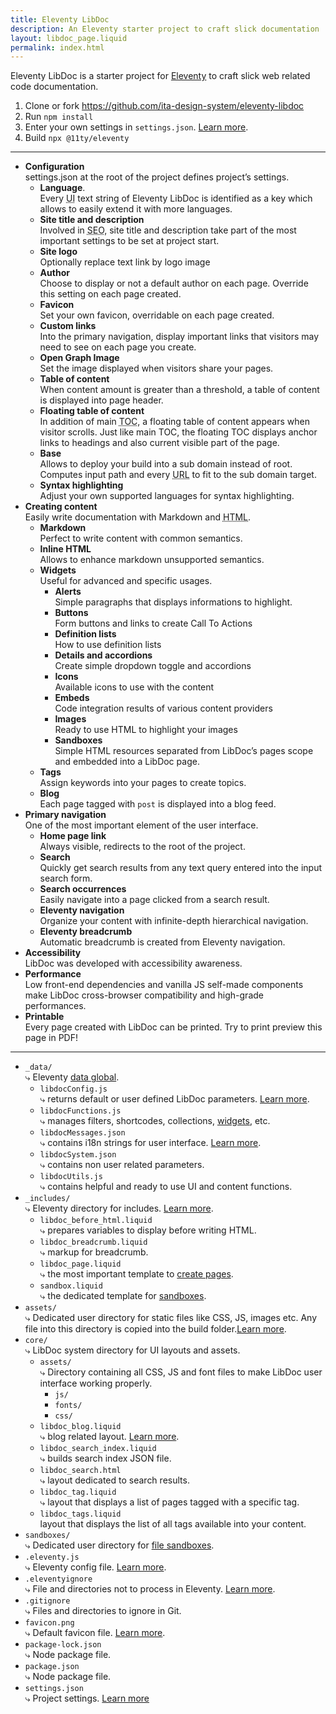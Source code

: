 ```yaml
---
title: Eleventy LibDoc
description: An Eleventy starter project to craft slick documentation
layout: libdoc_page.liquid
permalink: index.html
---
```

Eleventy LibDoc is a starter project for [Eleventy][11ty] to craft slick web related code documentation.

1. Clone or fork <https://github.com/ita-design-system/eleventy-libdoc>
2. Run `npm install`
3. Enter your own settings in `settings.json`. [Learn more](/content/configuration/index.md).
4. Build `npx @11ty/eleventy`

---

* **Configuration** <br>settings.json at the root of the project defines project’s settings.
    * **Language**. <br>Every <abbr title="User Interface">UI</abbr> text string of Eleventy LibDoc is identified as a key which allows to easily extend it with more languages.
    * **Site title and description** <br>Involved in <abbr title="Search Engine Optimization">SEO</abbr>, site title and description take part of the most important settings to be set at project start.
    * **Site logo** <br>Optionally replace text link by logo image 
    * **Author** <br>Choose to display or not a default author on each page. Override this setting on each page created.
    * **Favicon** <br>Set your own favicon, overridable on each page created.
    * **Custom links** <br>Into the primary navigation, display important links that visitors may need to see on each page you create.
    * **Open Graph Image** <br>Set the image displayed when visitors share your pages.
    * **Table of content** <br>When content amount is greater than a threshold, a table of content is displayed into page header.
    * **Floating table of content** <br>In addition of main <abbr title="Table Of Content">TOC</abbr>, a floating table of content appears when visitor scrolls. Just like main TOC, the floating TOC displays anchor links to headings and also current visible part of the page.
    * **Base** <br>Allows to deploy your build into a sub domain instead of root. Computes input path and every <abbr title="Uniform Resource Locator">URL</abbr> to fit to the sub domain target.
    * **Syntax highlighting** <br>Adjust your own supported languages for syntax highlighting.
* **Creating content** <br>Easily write documentation with Markdown and <abbr title="Hyper Text Markup Language">HTML</abbr>.
    * **Markdown** <br>Perfect to write content with common semantics.
    * **Inline HTML** <br>Allows to enhance markdown unsupported semantics.
    * **Widgets** <br>Useful for advanced and specific usages.
        * **Alerts** <br>Simple paragraphs that displays informations to highlight.
        * **Buttons** <br>Form buttons and links to create Call To Actions
        * **Definition lists** <br>How to use definition lists
        * **Details and accordions** <br>Create simple dropdown toggle and accordions
        * **Icons** <br>Available icons to use with the content
        * **Embeds** <br>Code integration results of various content providers
        * **Images** <br>Ready to use HTML to highlight your images
        * **Sandboxes** <br>Simple HTML resources separated from LibDoc’s pages scope and embedded into a LibDoc page.
    * **Tags** <br>Assign keywords into your pages to create topics.
    * **Blog** <br>Each page tagged with `post` is displayed into a blog feed.
* **Primary navigation** <br>One of the most important element of the user interface.
    * **Home page link** <br>Always visible, redirects to the root of the project.
    * **Search** <br>Quickly get search results from any text query entered into the input search form.
    * **Search occurrences** <br>Easily navigate into a page clicked from a search result.
    * **Eleventy navigation** <br>Organize your content with infinite-depth hierarchical navigation.
    * **Eleventy breadcrumb** <br>Automatic breadcrumb is created from Eleventy navigation.
* **Accessibility** <br>LibDoc was developed with accessibility awareness.
* **Performance** <br>Low front-end dependencies and vanilla JS self-made components make LibDoc cross-browser compatibility and high-grade performances.
* **Printable** <br>Every page created with LibDoc can be printed. Try to print preview this page in PDF!

---

* `_data/` <br>⤷  Eleventy [data global](https://www.11ty.dev/docs/data-global/).
    * `libdocConfig.js` <br>⤷ returns default or user defined LibDoc parameters. [Learn more](/content/configuration/index.md).
    * `libdocFunctions.js` <br>⤷ manages filters, shortcodes, collections, [widgets](/content/creating-content/widgets/index.md), etc. 
    * `libdocMessages.json` <br>⤷ contains i18n strings for user interface. [Learn more](/content/configuration/lang.md).
    * `libdocSystem.json` <br>⤷ contains non user related parameters.
    * `libdocUtils.js` <br>⤷ contains helpful and ready to use UI and content functions.
* `_includes/` <br>⤷ Eleventy directory for includes. [Learn more](https://www.11ty.dev/docs/config/#directory-for-includes).
    * `libdoc_before_html.liquid` <br>⤷ prepares variables to display before writing HTML.
    * `libdoc_breadcrumb.liquid` <br>⤷ markup for breadcrumb.
    * `libdoc_page.liquid` <br>⤷ the most important template to [create pages](/content/creating-content/index.md).
    * `sandbox.liquid` <br>⤷ the dedicated template for [sandboxes](/content/creating-content/widgets/sandboxes.md).
* `assets/` <br>⤷ Dedicated user directory for static files like CSS, JS, images etc. Any file into this directory is copied into the build folder.[Learn more](https://www.11ty.dev/docs/copy/).
* `core/` <br>⤷ LibDoc system directory for UI layouts and assets.
    * `assets/` <br>⤷ Directory containing all CSS, JS and font files to make LibDoc user interface working properly.
        * `js/`
        * `fonts/`
        * `css/`
    * `libdoc_blog.liquid` <br>⤷ blog related layout. [Learn more](/content/creating-content/blogging.md).
    * `libdoc_search_index.liquid` <br>⤷ builds search index JSON file.
    * `libdoc_search.html` <br>⤷ layout dedicated to search results.
    * `libdoc_tag.liquid` <br>⤷ layout that displays a list of pages tagged with a specific tag.
    * `libdoc_tags.liquid`<br>layout that displays the list of all tags available into your content.
* `sandboxes/` <br>⤷ Dedicated user directory for [file sandboxes](/content/creating-content/widgets/sandboxes.md#file-sandbox).
* `.eleventy.js` <br>⤷ Eleventy config file. [Learn more](https://www.11ty.dev/docs/config/).
* `.eleventyignore` <br>⤷ File and directories not to process in Eleventy. [Learn more](https://www.11ty.dev/docs/ignores/).
* `.gitignore` <br>⤷ Files and directories to ignore in Git.
* `favicon.png` <br>⤷ Default favicon file. [Learn more](/content/configuration/favicon.md).
* `package-lock.json` <br>⤷ Node package file.
* `package.json` <br>⤷ Node package file.
* `settings.json` <br>⤷ Project settings. [Learn more](/content/configuration/index.md)

[11ty]: https://www.11ty.dev/